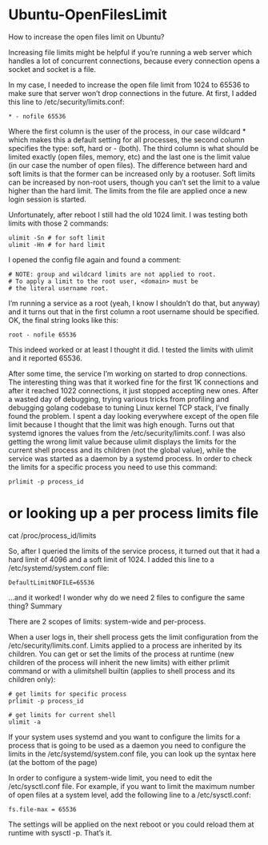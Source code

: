# Ubuntu-OpenFilesLimit
How to increase the open files limit on Ubuntu?

Increasing file limits might be helpful if you’re running a web server which handles a lot of concurrent connections, because every connection opens a socket and socket is a file.

In my case, I needed to increase the open file limit from 1024 to 65536 to make sure that server won’t drop connections in the future. At first, I added this line to /etc/security/limits.conf:
```
* - nofile 65536
```

Where the first column is the user of the process, in our case wildcard * which makes this a default setting for all processes, the second column specifies the type: soft, hard or - (both). The third column is what should be limited exactly (open files, memory, etc) and the last one is the limit value (in our case the number of open files). The difference between hard and soft limits is that the former can be increased only by a rootuser. Soft limits can be increased by non-root users, though you can’t set the limit to a value higher than the hard limit. The limits from the file are applied once a new login session is started.

Unfortunately, after reboot I still had the old 1024 limit. I was testing both limits with those 2 commands:
```
ulimit -Sn # for soft limit
ulimit -Hn # for hard limit
```

I opened the config file again and found a comment:
```
# NOTE: group and wildcard limits are not applied to root.
# To apply a limit to the root user, <domain> must be
# the literal username root.
```

I’m running a service as a root (yeah, I know I shouldn’t do that, but anyway) and it turns out that in the first column a root username should be specified. OK, the final string looks like this:
```
root - nofile 65536
```

This indeed worked or at least I thought it did. I tested the limits with ulimit and it reported 65536.

After some time, the service I’m working on started to drop connections. The interesting thing was that it worked fine for the first 1K connections and after it reached 1022 connections, it just stopped accepting new ones. After a wasted day of debugging, trying various tricks from profiling and debugging golang codebase to tuning Linux kernel TCP stack, I’ve finally found the problem. I spent a day looking everywhere except of the open file limit because I thought that the limit was high enough. Turns out that systemd ignores the values from the /etc/security/limits.conf. I was also getting the wrong limit value because ulimit displays the limits for the current shell process and its children (not the global value), while the service was started as a daemon by a systemd process. In order to check the limits for a specific process you need to use this command:
```
prlimit -p process_id
```

# or looking up a per process limits file
cat /proc/process_id/limits

So, after I queried the limits of the service process, it turned out that it had a hard limit of 4096 and a soft limit of 1024. I added this line to a /etc/systemd/system.conf file:
```
DefaultLimitNOFILE=65536
```

…and it worked! I wonder why do we need 2 files to configure the same thing?
Summary

There are 2 scopes of limits: system-wide and per-process.

When a user logs in, their shell process gets the limit configuration from the /etc/security/limits.conf. Limits applied to a process are inherited by its children. You can get or set the limits of the process at runtime (new children of the process will inherit the new limits) with either prlimit command or with a ulimitshell builtin (applies to shell process and its children only):
```
# get limits for specific process
prlimit -p process_id

# get limits for current shell
ulimit -a
```

If your system uses systemd and you want to configure the limits for a process that is going to be used as a daemon you need to configure the limits in the /etc/systemd/system.conf file, you can look up the syntax here (at the bottom of the page)

In order to configure a system-wide limit, you need to edit the /etc/sysctl.conf file. For example, if you want to limit the maximum number of open files at a system level, add the following line to a /etc/sysctl.conf:
```
fs.file-max = 65536
```

The settings will be applied on the next reboot or you could reload them at runtime with sysctl -p. That’s it.
